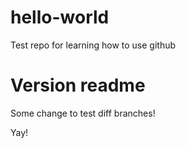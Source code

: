 # hello-world
Test repo for learning how to use github

# Version readme
Some change to test diff branches!

Yay!

